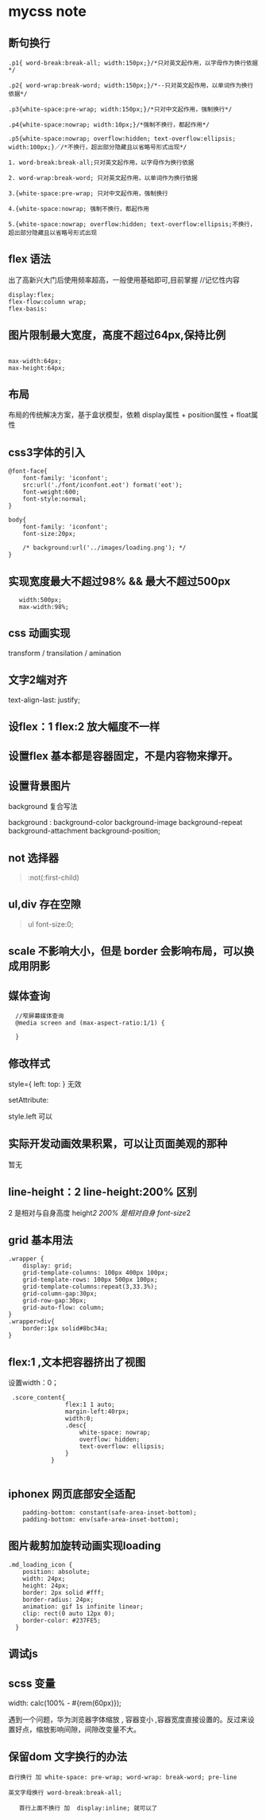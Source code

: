 # mycss note

## 断句换行

```
.p1{ word-break:break-all; width:150px;}/*只对英文起作用，以字母作为换行依据*/

.p2{ word-wrap:break-word; width:150px;}/*--只对英文起作用，以单词作为换行依据*/

.p3{white-space:pre-wrap; width:150px;}/*只对中文起作用，强制换行*/

.p4{white-space:nowrap; width:10px;}/*强制不换行，都起作用*/

.p5{white-space:nowrap; overflow:hidden; text-overflow:ellipsis; width:100px;}／/*不换行，超出部分隐藏且以省略号形式出现*/

1. word-break:break-all;只对英文起作用，以字母作为换行依据

2. word-wrap:break-word; 只对英文起作用，以单词作为换行依据

3.{white-space:pre-wrap; 只对中文起作用，强制换行

4.{white-space:nowrap; 强制不换行，都起作用

5.{white-space:nowrap; overflow:hidden; text-overflow:ellipsis;不换行，超出部分隐藏且以省略号形式出现

```

## flex 语法

出了高新兴大门后使用频率超高，一般使用基础即可,目前掌握  //记忆性内容

```
display:flex;
flex-flow:column wrap;
flex-basis: 

```

## 图片限制最大宽度，高度不超过64px,保持比例

```

max-width:64px;
max-height:64px;

```

## 布局
布局的传统解决方案，基于盒状模型，依赖 display属性 + position属性 + float属性


## css3字体的引入

```
@font-face{
    font-family: 'iconfont';
    src:url('./font/iconfont.eot') format('eot');
    font-weight:600;
    font-style:normal;
}

body{
    font-family: 'iconfont';
    font-size:20px;

    /* background:url('../images/loading.png'); */
}
```

## 实现宽度最大不超过98% && 最大不超过500px

```
   width:500px;
   max-width:98%; 
```

## css 动画实现

transform  / transilation / amination


## 文字2端对齐

text-align-last: justify;

## 设flex：1 flex:2 放大幅度不一样


## 设置flex 基本都是容器固定，不是内容物来撑开。

## 设置背景图片

background 复合写法

background : background-color background-image background-repeat background-attachment background-position;

## not 选择器

> :not(:first-child)

## ul,div 存在空隙

>ul font-size:0;

## scale 不影响大小，但是 border 会影响布局，可以换成用阴影


## 媒体查询

```
  //窄屏幕媒体查询
  @media screen and (max-aspect-ratio:1/1) {
      
  }
```

## 修改样式

style={
  left:
  top:
}
无效

setAttribute:

style.left 可以

## 实际开发动画效果积累，可以让页面美观的那种

暂无

## line-height：2  line-height:200% 区别

2 是相对与自身高度 height*2   200% 是相对自身 font-size*2

## grid 基本用法

```
.wrapper {
    display: grid;
    grid-template-columns: 100px 400px 100px;
    grid-template-rows: 100px 500px 100px;
    grid-template-columns:repeat(3,33.3%); 
    grid-column-gap:30px;
    grid-row-gap:30px;
    grid-auto-flow: column;
}
.wrapper>div{
    border:1px solid#8bc34a;
}
```


## flex:1 ,文本把容器挤出了视图

设置width：0；
```
 .score_content{
                flex:1 1 auto;
                margin-left:40rpx;
                width:0;
                .desc{
                    white-space: nowrap;
                    overflow: hidden;
                    text-overflow: ellipsis;
                }
            }
        
```

## iphonex 网页底部安全适配

```
    padding-bottom: constant(safe-area-inset-bottom);
    padding-bottom: env(safe-area-inset-bottom);

```

## 图片裁剪加旋转动画实现loading

```
.md_loading_icon {
    position: absolute;
    width: 24px;
    height: 24px;
    border: 2px solid #fff;
    border-radius: 24px;
    animation: gif 1s infinite linear;
    clip: rect(0 auto 12px 0);
    border-color: #237FE5;
  }

```
## 调试js

<script src="http://wechatfe.github.io/vconsole/lib/vconsole.min.js?v=3.2.0"></script>
<script>
    init vConsole
    var vConsole = new VConsole();
    console.log('document.documentElement:', document.documentElement.getBoundingClientRect().width);
    console.log('window.screen.width:', window.screen.width);
    console.log('wwindow.devicePixelRatioin:', window.devicePixelRatio);
</script>

## scss 变量

  width: calc(100% - #{rem(60px)});

遇到一个问题，华为浏览器字体缩放 , 容器变小 ,容器宽度直接设置的。反过来设置好点，缩放影响间隙，间隙改变量不大。

## 保留dom 文字换行的办法

```
自行换行 加 white-space: pre-wrap; word-wrap: break-word; pre-line

英文字母换行 word-break:break-all;

   首行上面不换行 加  display:inline; 就可以了 
```